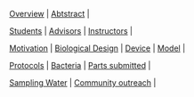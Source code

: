 [Overview](http://2013.igem.org/Team:Buenos_Aires/_summary) |
[Abtstract](http://2013.igem.org/Team:Buenos_Aires/_abstract) |

[Students](http://2013.igem.org/Team:Buenos_Aires/_students) |
[Advisors](http://2013.igem.org/Team:Buenos_Aires/_advisors) |
[Instructors](http://2013.igem.org/Team:Buenos_Aires/_instructors) |

[Motivation](http://2013.igem.org/Team:Buenos_Aires/_motivation) |
[Biological Design](http://2013.igem.org/Team:Buenos_Aires/_biological_design) |
[Device](http://2013.igem.org/Team:Buenos_Aires/_device) |
[Model](http://2013.igem.org/Team:Buenos_Aires/_model) |

[Protocols](http://2013.igem.org/Team:Buenos_Aires/_protocols) |
[Bacteria](http://2013.igem.org/Team:Buenos_Aires/_bacteria) |
[Parts submitted](http://2013.igem.org/Team:Buenos_Aires/_tabladepartes) |

[Sampling Water](http://2013.igem.org/Team:Buenos_Aires/_mapaarsenico) |
[Community outreach](http://2013.igem.org/Team:Buenos_Aires/_outreach) |

